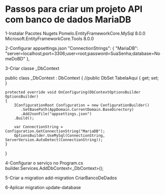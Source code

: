 # Passos para criar um projeto API com banco de dados MariaDB

1-Instalar Pacotes Nugets
	Pomelo.EntityFrameworkCore.MySql 8.0.0
	Microsoft.EntityFrameworkCore.Tools 8.0.0

2-Configurar appsettings.json
	"ConnectionStrings": {
    		"MariaDB": "server=localhost;port=3306;user=root;password=SuaSenha;database=NomeDoBD"
  	},

3-Criar classe _DbContext

public class _DbContext : DbContext
{
    //public DbSet<TabelaAqui> TabelaAqui { get; set; }

    protected override void OnConfiguring(DbContextOptionsBuilder OptionsBuilder)
    {
        IConfigurationRoot Configuration = new ConfigurationBuilder()
           .SetBasePath(AppDomain.CurrentDomain.BaseDirectory)
           .AddJsonFile("appsettings.json")
        .Build();

        var ConnectionString = Configuration.GetConnectionString("MariaDB");
        OptionsBuilder.UseMySql(ConnectionString, ServerVersion.AutoDetect(ConnectionString));
    }
}

4-Configurar o serviço no Program.cs
builder.Services.AddDbContext<_DbContext>();

5-Criar a migration
add-migration CriarBancoDeDados

6-Aplicar migration
update-database

